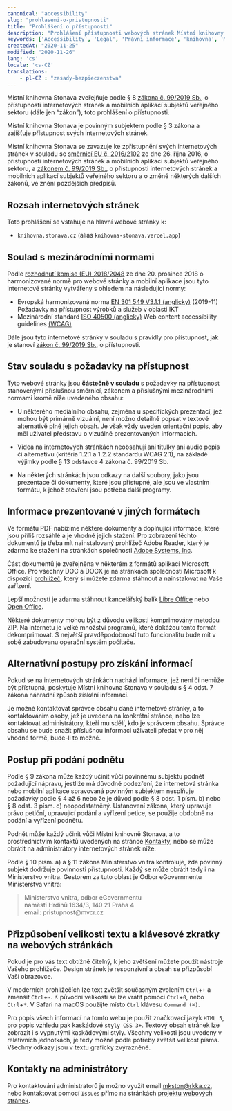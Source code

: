 ```yaml
---
canonical: "accessibility"
slug: "prohlaseni-o-pristupnosti"
title: "Prohlášení o přístupnosti"
description: "Prohlášení přístupnosti webových stránek Místní knihovny Stonava. Konformace ke standardům, vyjímky a jejich zdůvodnění."
keywords: ['Accessibility', 'Legal', 'Právní informace', 'knihovna', 'Místní knihovna Stonava']
createdAt: "2020-11-25"
modified: "2020-11-26"
lang: 'cs'
locale: 'cs-CZ'
translations:
    - pl-CZ : "zasady-bezpieczenstwa" 
---
```


Místní knihovna Stonava zveřejňuje podle § 8 [zákona č. 99/2019 Sb.](https://www.zakonyprolidi.cz/cs/2019-99),
o přístupnosti internetových stránek a mobilních aplikací subjektů veřejného sektoru (dále jen “zákon”), 
toto prohlášení o přístupnosti.

Místní knihovna Stonava je povinným subjektem podle § 3 zákona a zajišťuje přístupnost svých internetových stránek.

Místní knihovna Stonava se zavazuje ke zpřístupnění svých internetových stránek v souladu se 
[směrnicí EU č. 2016/2102](https://eur-lex.europa.eu/legal-content/CS/TXT/?uri=CELEX%3A32016L2102) 
ze dne 26. října 2016, o přístupnosti internetových stránek a mobilních aplikací subjektů veřejného sektoru, 
a [zákonem č. 99/2019 Sb.](https://www.zakonyprolidi.cz/cs/2019-99), o přístupnosti internetových stránek 
a mobilních aplikací subjektů veřejného sektoru a o změně některých dalších zákonů, ve znění pozdějších předpisů.

## Rozsah internetových stránek

Toto prohlášení se vstahuje na hlavní webové stránky k:
- `knihovna.stonava.cz` (alias `knihovna-stonava.vercel.app`)

## Soulad s mezinárodními normami

Podle [rozhodnutí komise (EU) 2018/2048](https://eur-lex.europa.eu/legal-content/CS/TXT/?uri=CELEX:32018D2048&from=ES) 
ze dne 20. prosince 2018 o harmonizované normě pro webové stránky a mobilní aplikace jsou tyto internetové stránky 
vytvářeny s ohledem na následující normy:

- Evropská harmonizovaná norma [EN 301 549 V3.1.1 (anglicky)](https://www.etsi.org/deliver/etsi_en/301500_301599/301549/03.01.01_60/en_301549v030101p.pdf) (2019-11) Požadavky na přístupnost výrobků a služeb v oblasti IKT
- Mezinárodní standard [ISO 40500 (anglicky)](https://www.iso.org/standard/58625.html) Web content accessibility guidelines [(WCAG)]()

Dále jsou tyto internetové stránky v souladu s pravidly pro přístupnost, jak je stanoví 
[zákon č. 99/2019 Sb.](https://www.zakonyprolidi.cz/cs/2019-99), o přístupnosti.

## Stav souladu s požadavky na přístupnost

Tyto webové stránky jsou **částečně v souladu** s požadavky na přístupnost stanovenými příslušnou směrnicí,
zákonem a příslušnými mezinárodními normami kromě níže uvedeného obsahu:

- U některého mediálního obsahu, zejména u specifických prezentací, jež mohou být primárně vizuální, není možno detailně popsat v textové alternativě plně jejich obsah. Je však vždy uveden orientační popis, aby měl uživatel představu o vizuálně prezentovaných informacích.

- Videa na internetových stránkách neobsahují ani titulky ani audio popis či alternativu 
(kritéria 1.2.1 a 1.2.2 standardu WCAG 2.1), na základě výjimky podle § 13 odstavce 4 zákona č. 99/2019 Sb.

- Na některých stránkách jsou odkazy na další soubory, jako jsou prezentace či dokumenty, 
které jsou přístupné, ale jsou ve vlastním formátu, k jehož otevření jsou potřeba další programy.

## Informace prezentované v jiných formátech

Ve formátu PDF nabízíme některé dokumenty a doplňující informace, které jsou příliš rozsáhlé 
a je vhodné jejich stažení. Pro zobrazení těchto dokumentů je třeba mít nainstalovaný prohlížeč Adobe Reader, 
který je zdarma ke stažení na stránkách společnosti [Adobe Systems, Inc](https://get.adobe.com/reader/).

Část dokumentů je zveřejněna v některém z formátů aplikací Microsoft Office. Pro všechny DOC a DOCX 
je na stránkách společnosti Microsoft k dispozici [prohlížeč](https://support.office.com/cs-cz/article/microsoft-office-word-viewer-b1772025-1ce0-4a66-ade9-154303e2a3ca), který si můžete zdarma stáhnout 
a nainstalovat na Vaše zařízení.

Lepší možností je zdarma stáhnout kancelářský balík [Libre Office](https://cs.libreoffice.org/download/) 
nebo [Open Office](http://www.openoffice.org/download/index.html).

Některé dokumenty mohou být z důvodu velikosti komprimovány metodou ZIP. Na internetu je velké množství programů, 
které dokážou tento formát dekomprimovat. S největší pravděpodobností tuto funcionalitu bude mít 
v sobě zabudovanu operační systém počítače.

## Alternativní postupy pro získání informací

Pokud se na internetových stránkách nachází informace, jež není či nemůže být přístupná, poskytuje 
Místní knihovna Stonava v souladu s § 4 odst. 7 zákona náhradní způsob získání informací.

Je možné kontaktovat správce obsahu dané internetové stránky, a to kontaktováním osoby, 
jež je uvedena na konkrétní stránce, nebo lze kontaktovat administrátory, kteří mu sdělí, 
kdo je správcem obsahu. Správce obsahu se bude snažit příslušnou informaci uživateli 
předat v pro něj vhodné formě, bude-li to možné.

## Postup při podání podnětu

Podle § 9 zákona může každý učinit vůči povinnému subjektu podnět požadující nápravu, 
jestliže má důvodné podezření, že internetová stránka nebo mobilní aplikace spravovaná 
povinným subjektem nesplňuje požadavky podle § 4 až 6 nebo že je důvod podle § 8 odst. 1 písm. b) 
nebo § 8 odst. 3 písm. c) neopodstatněný. Ustanovení zákona, který upravuje právo petiční, 
upravující podání a vyřízení petice, se použije obdobně na podání a vyřízení podnětu.

Podnět může každý učinit vůči Místní knihovně Stonava, a to prostřednictvím kontaktů 
uvedených na stránce [Kontakty](/kontakty), nebo se může obrátit na administrátory internetových stránek níže.

Podle § 10 písm. a) a § 11 zákona Ministerstvo vnitra kontroluje, zda povinný subjekt 
dodržuje povinnosti přístupnosti. Každý se může obrátit tedy i na Ministerstvo vnitra. 
Gestorem za tuto oblast je Odbor eGovernmentu Ministerstva vnitra:

<blockquote>
    <div>Ministerstvo vnitra, odbor eGovernmentu</div>
    <div>náměstí Hrdinů 1634/3, 140 21 Praha 4</div>
    <div>email: pristupnost@mvcr.cz</div>
</blockquote>

## Přizpůsobení velikosti textu a klávesové zkratky na webových stránkách

Pokud je pro vás text obtížně čitelný, k jeho zvětšení můžete použít nástroje Vašeho prohlížeče. Design stránek je responzivní a obsah se přizpůsobí Vaší obrazovce.

<!--Velikost textu lze zvětšit klikem na tlačítko A+ na úvodu každého textu. -->

V moderních prohlížečích lze text zvětšit současným zvolením `Ctrl`+`+` a zmenšít `Ctrl`+`-`. K původní velikosti se lze vrátit pomocí `Ctrl`+`0`, nebo `Ctrl`+`*`. V Safari na macOS použijte místo `Ctrl` klávesu `Command (⌘)`.

Pro popis všech informací na tomto webu je použit značkovací jazyk `HTML 5`, pro popis vzhledu pak kaskádové `styly CSS 3+`. Textový obsah stránek lze zobrazit i s vypnutými kaskádovými styly. Všechny velikosti jsou uvedeny v relativních jednotkách, je tedy možné podle potřeby zvětšit velikost písma. Všechny odkazy jsou v textu graficky zvýrazněné.

## Kontakty na administrátory

Pro kontaktování administratorů je možno využít email [mkston@rkka.cz](mailto:mkston@rkka.cz), nebo kontaktovat pomocí `Issues` přímo na stránkách [projektu webových stránek](https://github.com/michto01/knihovna.stonava.cz).
